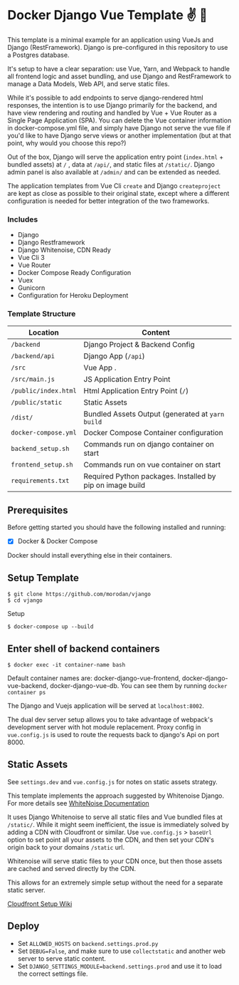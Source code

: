 # Docker Django Vue Template ✌️ 🐍

This template is a minimal example for an application using VueJs and Django (RestFramework). Django is pre-configured in this repository to use a Postgres database.

It's setup to have a clear separation: use Vue, Yarn, and Webpack to handle all frontend logic and asset bundling,
and use Django and RestFramework to manage a Data Models, Web API, and serve static files.

While it's possible to add endpoints to serve django-rendered html responses, the intention is to use Django primarily for the backend, and have view rendering and routing and handled by Vue + Vue Router as a Single Page Application (SPA). You can delete the Vue container information in docker-compose.yml file, and simply have Django not serve the vue file if you'd like to have Django serve views or another implementation (but at that point, why would you choose this repo?)

Out of the box, Django will serve the application entry point (`index.html` + bundled assets) at `/` ,
data at `/api/`, and static files at `/static/`. Django admin panel is also available at `/admin/` and can be extended as needed.

The application templates from Vue Cli `create` and Django `createproject` are kept as close as possible to their
original state, except where a different configuration is needed for better integration of the two frameworks.

### Includes

* Django
* Django Restframework
* Django Whitenoise, CDN Ready
* Vue Cli 3
* Vue Router
* Docker Compose Ready Configuration
* Vuex
* Gunicorn
* Configuration for Heroku Deployment


### Template Structure


| Location             |  Content                                   |
|----------------------|--------------------------------------------|
| `/backend`           | Django Project & Backend Config            |
| `/backend/api`       | Django App (`/api`)                        |
| `/src`               | Vue App .                                  |
| `/src/main.js`       | JS Application Entry Point                 |
| `/public/index.html` | Html Application Entry Point (`/`)         |
| `/public/static`     | Static Assets                              |
| `/dist/`             | Bundled Assets Output (generated at `yarn build` |
| `docker-compose.yml` | Docker Compose Container configuration     |
| `backend_setup.sh`   | Commands run on django container on start  |
| `frontend_setup.sh`  | Commands run on vue container on start     |
| `requirements.txt`   | Required Python packages. Installed by pip on image build   |


## Prerequisites

Before getting started you should have the following installed and running:
- [X] Docker & Docker Compose

Docker should install everything else in their containers.

## Setup Template

```
$ git clone https://github.com/morodan/vjango
$ cd vjango
```

Setup
```
$ docker-compose up --build
```

## Enter shell of backend containers

```
$ docker exec -it container-name bash
```
Default container names are: docker-django-vue-frontend, docker-django-vue-backend, docker-django-vue-db. You can see them by running `docker container ps`

The Django and Vuejs application will be served at `localhost:8002`.

The dual dev server setup allows you to take advantage of
webpack's development server with hot module replacement.
Proxy config in `vue.config.js` is used to route the requests
back to django's Api on port 8000.


## Static Assets

See `settings.dev` and `vue.config.js` for notes on static assets strategy.

This template implements the approach suggested by Whitenoise Django.
For more details see [WhiteNoise Documentation](http://whitenoise.evans.io/en/stable/django.html)

It uses Django Whitenoise to serve all static files and Vue bundled files at `/static/`.
While it might seem inefficient, the issue is immediately solved by adding a CDN
with Cloudfront or similar.
Use `vue.config.js` > `baseUrl` option to set point all your assets to the CDN,
and then set your CDN's origin back to your domains `/static` url.

Whitenoise will serve static files to your CDN once, but then those assets are cached
and served directly by the CDN.

This allows for an extremely simple setup without the need for a separate static server.

[Cloudfront Setup Wiki](https://github.com/gtalarico/django-vue-template/wiki/Setup-CDN-on-Cloud-Front)

## Deploy

* Set `ALLOWED_HOSTS` on `backend.settings.prod.py`
* Set `DEBUG=False`, and make sure to use `collectstatic` and another web server to serve static content.
* Set `DJANGO_SETTINGS_MODULE=backend.settings.prod` and use it to load the correct settings file.
